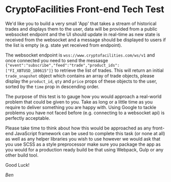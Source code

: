 # CryptoFacilities Front-end Tech Test

We'd like you to build a very small 'App' that takes a stream of historical trades and displays them to the user,
data will be provided from a public websocket endpoint and the UI should update in real-time as new state is
received from the websocket and a message should be displayed to users if the list is empty (e.g. state yet received from endpoint).

The websocket endpoint is `wss://www.cryptofacilities.com/ws/v1` and once connected you need to send the messasge
`{"event":"subscribe","feed":"trade","product_ids":["FI_XBTUSD_180615"]}` to retrieve the list of trades. This will return
an initial `trade_snapshot` object which contains an array of trade objects, please display the `product_id`, `qty` and
`price` props of these objects to the user, sorted by the `time` prop in descending order.

The purpose of this test is to gauge how you would approach a real-world problem that could be given to you. Take as
long or a little time as you require to deliver something you are happy with. Using Google to tackle problems you have not
faced before (e.g. connecting to a websocket api) is perfectly acceptable.

Please take time to think about how this would be approached as any front-end JavaScript framework can be used to
complete this task (or none at all) as well as any helper libraries you wish to use however we would ask that you use SCSS
as a style preprocessor make sure you package the app as you would for a production ready build be that using Webpack,
Gulp or any other build tool.

Good Luck!


*Ben*
